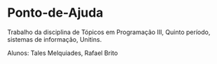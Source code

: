 # Ponto-de-Ajuda

Trabalho da disciplina de Tópicos em Programação III, Quinto período, sistemas de informação, Unitins.

Alunos: Tales Melquiades, Rafael Brito
